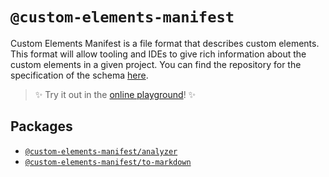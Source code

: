 # `@custom-elements-manifest`

Custom Elements Manifest is a file format that describes custom elements. This format will allow tooling and IDEs to give rich information about the custom elements in a given project. You can find the repository for the specification of the schema [here](https://github.com/webcomponents/custom-elements-manifest).

> ✨ Try it out in the [online playground](https://custom-elements-manifest.netlify.app/)! ✨
## Packages

- [`@custom-elements-manifest/analyzer`](./packages/analyzer)
- [`@custom-elements-manifest/to-markdown`](./packages/to-markdown)
